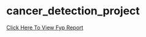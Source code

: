 # cancer_detection_project


<a href="https://github.com/HamzaTatheer/cancer_detection_project/raw/main/Exploring%20Deep%20Learning%20Models%20for%20Cancer%20Detection%20and%20Classification.pdf"/>Click Here To View Fyp Report</a>
